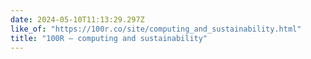 ```yaml
---
date: 2024-05-10T11:13:29.297Z
like_of: "https://100r.co/site/computing_and_sustainability.html"
title: "100R — computing and sustainability"
---
```

